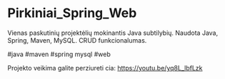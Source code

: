 # Pirkiniai_Spring_Web

Vienas paskutinių projektėlių mokinantis Java subtilybių. Naudota Java, Spring, Maven, MySQL. CRUD funkcionalumas.

#java #maven #spring mysql #web

Projekto veikima galite perziureti cia: https://youtu.be/yq8L_lbfLzk
